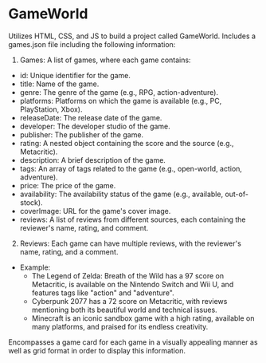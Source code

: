 # GameWorld

Utilizes HTML, CSS, and JS to build a project called GameWorld. Includes a games.json file including the following information:

1) Games: A list of games, where each game contains:
 * id: Unique identifier for the game.
 * title: Name of the game.
 * genre: The genre of the game (e.g., RPG, action-adventure).
* platforms: Platforms on which the game is available (e.g., PC, PlayStation, Xbox).
* releaseDate: The release date of the game.
* developer: The developer studio of the game.
* publisher: The publisher of the game.
* rating: A nested object containing the score and the source (e.g., Metacritic).
* description: A brief description of the game.
* tags: An array of tags related to the game (e.g., open-world, action, adventure).
* price: The price of the game.
* availability: The availability status of the game (e.g., available, out-of-stock).
* coverImage: URL for the game's cover image.
* reviews: A list of reviews from different sources, each containing the reviewer's name, rating, and comment.

2) Reviews: Each game can have multiple reviews, with the reviewer's name, rating, and a comment.
* Example:
  * The Legend of Zelda: Breath of the Wild has a 97 score on Metacritic, is available on the Nintendo Switch and Wii U, and features tags like "action" and "adventure".
  * Cyberpunk 2077 has a 72 score on Metacritic, with reviews mentioning both its beautiful world and technical issues.
  * Minecraft is an iconic sandbox game with a high rating, available on many platforms, and praised for its endless creativity. 

Encompasses a game card for each game in a visually appealing manner as well as grid format in order to display this information.

